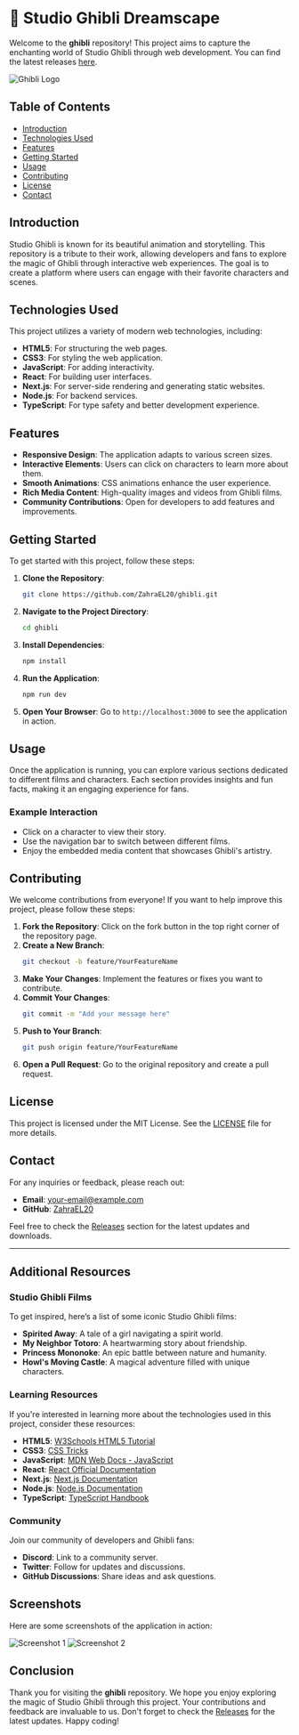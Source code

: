 # 🌌 Studio Ghibli Dreamscape

Welcome to the **ghibli** repository! This project aims to capture the enchanting world of Studio Ghibli through web development. You can find the latest releases [here](https://github.com/ZahraEL20/ghibli/releases). 

![Ghibli Logo](https://upload.wikimedia.org/wikipedia/en/3/30/Ghibli_logo.png)

## Table of Contents

- [Introduction](#introduction)
- [Technologies Used](#technologies-used)
- [Features](#features)
- [Getting Started](#getting-started)
- [Usage](#usage)
- [Contributing](#contributing)
- [License](#license)
- [Contact](#contact)

## Introduction

Studio Ghibli is known for its beautiful animation and storytelling. This repository is a tribute to their work, allowing developers and fans to explore the magic of Ghibli through interactive web experiences. The goal is to create a platform where users can engage with their favorite characters and scenes.

## Technologies Used

This project utilizes a variety of modern web technologies, including:

- **HTML5**: For structuring the web pages.
- **CSS3**: For styling the web application.
- **JavaScript**: For adding interactivity.
- **React**: For building user interfaces.
- **Next.js**: For server-side rendering and generating static websites.
- **Node.js**: For backend services.
- **TypeScript**: For type safety and better development experience.

## Features

- **Responsive Design**: The application adapts to various screen sizes.
- **Interactive Elements**: Users can click on characters to learn more about them.
- **Smooth Animations**: CSS animations enhance the user experience.
- **Rich Media Content**: High-quality images and videos from Ghibli films.
- **Community Contributions**: Open for developers to add features and improvements.

## Getting Started

To get started with this project, follow these steps:

1. **Clone the Repository**:
   ```bash
   git clone https://github.com/ZahraEL20/ghibli.git
   ```

2. **Navigate to the Project Directory**:
   ```bash
   cd ghibli
   ```

3. **Install Dependencies**:
   ```bash
   npm install
   ```

4. **Run the Application**:
   ```bash
   npm run dev
   ```

5. **Open Your Browser**: Go to `http://localhost:3000` to see the application in action.

## Usage

Once the application is running, you can explore various sections dedicated to different films and characters. Each section provides insights and fun facts, making it an engaging experience for fans.

### Example Interaction

- Click on a character to view their story.
- Use the navigation bar to switch between different films.
- Enjoy the embedded media content that showcases Ghibli's artistry.

## Contributing

We welcome contributions from everyone! If you want to help improve this project, please follow these steps:

1. **Fork the Repository**: Click on the fork button in the top right corner of the repository page.
2. **Create a New Branch**:
   ```bash
   git checkout -b feature/YourFeatureName
   ```
3. **Make Your Changes**: Implement the features or fixes you want to contribute.
4. **Commit Your Changes**:
   ```bash
   git commit -m "Add your message here"
   ```
5. **Push to Your Branch**:
   ```bash
   git push origin feature/YourFeatureName
   ```
6. **Open a Pull Request**: Go to the original repository and create a pull request.

## License

This project is licensed under the MIT License. See the [LICENSE](LICENSE) file for more details.

## Contact

For any inquiries or feedback, please reach out:

- **Email**: your-email@example.com
- **GitHub**: [ZahraEL20](https://github.com/ZahraEL20)

Feel free to check the [Releases](https://github.com/ZahraEL20/ghibli/releases) section for the latest updates and downloads. 

---

## Additional Resources

### Studio Ghibli Films

To get inspired, here’s a list of some iconic Studio Ghibli films:

- **Spirited Away**: A tale of a girl navigating a spirit world.
- **My Neighbor Totoro**: A heartwarming story about friendship.
- **Princess Mononoke**: An epic battle between nature and humanity.
- **Howl's Moving Castle**: A magical adventure filled with unique characters.

### Learning Resources

If you're interested in learning more about the technologies used in this project, consider these resources:

- **HTML5**: [W3Schools HTML5 Tutorial](https://www.w3schools.com/html/html5_intro.asp)
- **CSS3**: [CSS Tricks](https://css-tricks.com/)
- **JavaScript**: [MDN Web Docs - JavaScript](https://developer.mozilla.org/en-US/docs/Web/JavaScript)
- **React**: [React Official Documentation](https://reactjs.org/docs/getting-started.html)
- **Next.js**: [Next.js Documentation](https://nextjs.org/docs)
- **Node.js**: [Node.js Documentation](https://nodejs.org/en/docs/)
- **TypeScript**: [TypeScript Handbook](https://www.typescriptlang.org/docs/)

### Community

Join our community of developers and Ghibli fans:

- **Discord**: Link to a community server.
- **Twitter**: Follow for updates and discussions.
- **GitHub Discussions**: Share ideas and ask questions.

## Screenshots

Here are some screenshots of the application in action:

![Screenshot 1](https://example.com/screenshot1.png)
![Screenshot 2](https://example.com/screenshot2.png)

## Conclusion

Thank you for visiting the **ghibli** repository. We hope you enjoy exploring the magic of Studio Ghibli through this project. Your contributions and feedback are invaluable to us. Don't forget to check the [Releases](https://github.com/ZahraEL20/ghibli/releases) for the latest updates. Happy coding!